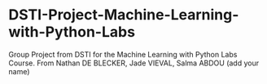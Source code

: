 # DSTI-Project-Machine-Learning-with-Python-Labs
Group Project from DSTI for the Machine Learning with Python Labs Course.
From Nathan DE BLECKER, Jade VIEVAL, Salma ABDOU (add your name)
